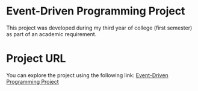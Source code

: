 # Event-Driven Programming Project
This project was developed during my third year of college (first semester) as part of an academic requirement.
# Project URL
You can explore the project using the following link: [Event-Driven Programming Project](http://rmis.ct.ws/)

